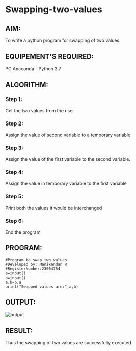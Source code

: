 # Swapping-two-values
## AIM:
To write a python program for swapping of two values
## EQUIPEMENT'S REQUIRED: 
PC
Anaconda - Python 3.7
## ALGORITHM: 
### Step 1:
Get the two values from the user
### Step 2: 
Assign the value of second variable to a temporary variable 
### Step 3: 
Assign the value of the first variable to the second variable.
### Step 4:  
Assign the value in temporary variable to the first variable
### Step 5: 
Print both the values it would be interchanged
### Step 6: 
End the program
## PROGRAM:
```
#Program to swap two values.
#Developed by: Manikandan R
#RegisterNumber:23004754
a=input()
b=input()
a,b=b,a
print("Swapped values are:",a,b)
```
## OUTPUT:
![output](![image](https://github.com/Manikandanrag/Swapping-two-values/assets/138849491/9bb3e7ca-42ec-404d-8b0c-6c46b5b37009)
)


## RESULT:
Thus the swapping of two values are successfully executed



